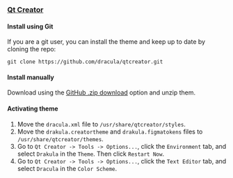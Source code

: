 ### [Qt Creator](https://www.qt.io/ide/)

#### Install using Git

If you are a git user, you can install the theme and keep up to date by cloning the repo:

    git clone https://github.com/dracula/qtcreator.git

#### Install manually

Download using the [GitHub .zip download](https://github.com/dracula/qtcreator/archive/master.zip) option and unzip them.

#### Activating theme

1.  Move the `dracula.xml` file to `/usr/share/qtcreator/styles`.
2.  Move the `drakula.creatortheme` and `drakula.figmatokens` files to `/usr/share/qtcreator/themes`.
3.  Go to `Qt Creator -> Tools -> Options...`, click the `Environment` tab, and select `Drakula` in the `Theme`. Then click `Restart Now`.
4.  Go to `Qt Creator -> Tools -> Options...`, click the `Text Editor` tab, and select `Dracula` in the `Color Scheme`.
